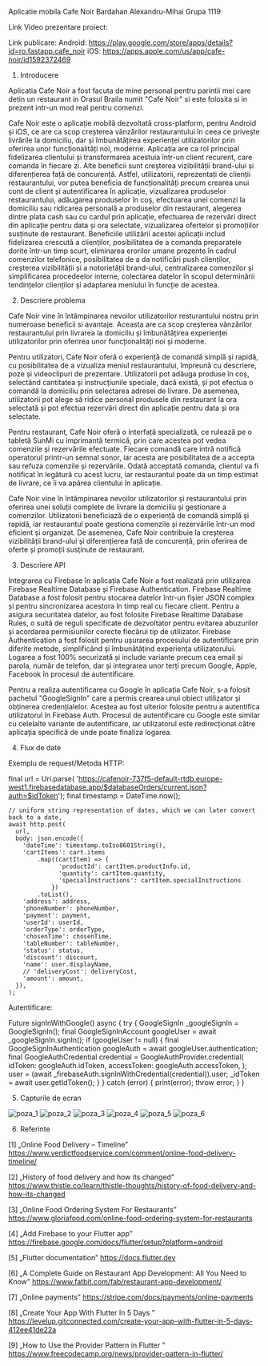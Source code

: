 Aplicatie mobila Cafe Noir
Bardahan Alexandru-Mihai
Grupa 1119

Link Video prezentare proiect:

Link publicare:
Android: https://play.google.com/store/apps/details?id=ro.fastapp.cafe_noir
iOS: https://apps.apple.com/us/app/cafe-noir/id1592372469

1. Introducere

Aplicatia Cafe Noir a fost facuta de mine personal pentru parintii mei care detin un restaurant in Orasul Braila numit "Cafe Noir" si este folosita si in prezent intr-un mod real pentru comenzi.

Cafe Noir este o aplicație mobilă dezvoltată cross-platform, pentru Android și iOS, ce are ca scop creșterea vânzărilor restaurantului în ceea ce privește livrările la domiciliu, dar și îmbunătățirea experienței utilizatorilor prin oferirea unor funcționalități noi, moderne. Aplicația are ca rol principal fidelizarea clientului și transformarea acestuia într-un client recurent, care comanda în fiecare zi. Alte beneficii sunt creșterea vizibilității brand-ului și diferențierea față de concurență. Astfel, utilizatorii, reprezentați de clienții restaurantului, vor putea beneficia de funcționalități precum crearea unui cont de client și autentificarea în aplicație, vizualizarea produselor restaurantului, adăugarea produselor în coș, efectuarea unei comenzi la domiciliu sau ridicarea personală a produselor din restaurant, alegerea dintre plata cash sau cu cardul prin aplicație, efectuarea de rezervări direct din aplicație pentru data și ora selectate, vizualizarea ofertelor și promoțiilor susținute de restaurant. Beneficiile utilizării acestei aplicații includ fidelizarea crescută a clienților, posibilitatea de a comanda preparatele dorite într-un timp scurt, eliminarea erorilor umane prezente în cadrul comenzilor telefonice, posibilitatea de a da notificări push clienților, creșterea vizibilității și a notorietății brand-ului, centralizarea comenzilor și simplificarea procedeelor interne, colectarea datelor în scopul determinării tendințelor clienților și adaptarea meniului în funcție de acestea.

2. Descriere problema

Cafe Noir vine în întâmpinarea nevoilor utilizatorilor resturantului nostru prin numeroase beneficii si avantaje. Aceasta are ca scop creșterea vânzărilor restaurantului prin livrarea la domiciliu și îmbunătățirea experienței utilizatorilor prin oferirea unor funcționalități noi și moderne. 

Pentru utilizatori, Cafe Noir oferă o experiență de comandă simplă și rapidă, cu posibilitatea de a vizualiza meniul restaurantului, împreună cu descriere, poze și videoclipuri de prezentare. Utilizatorii pot adăuga produse în coș, selectând cantitatea și instrucțiunile speciale, dacă există, și pot efectua o comandă la domiciliu prin selectarea adresei de livrare. De asemenea, utilizatorii pot alege să ridice personal produsele din restaurant la ora selectată și pot efectua rezervări direct din aplicație pentru data și ora selectate. 

Pentru restaurant, Cafe Noir oferă o interfață specializată, ce rulează pe o tabletă SunMi cu imprimantă termică, prin care acestea pot vedea comenzile și rezervările efectuate. Fiecare comandă care intră notifică operatorul printr-un semnal sonor, iar acesta are posibilitatea de a accepta sau refuza comenzile și rezervările. Odată acceptată comanda, clientul va fi notificat în legătură cu acest lucru, iar restaurantul poate da un timp estimat de livrare, ce îi va apărea clientului în aplicație. 

Cafe Noir vine în întâmpinarea nevoilor utilizatorilor și restaurantului prin oferirea unei soluții complete de livrare la domiciliu și gestionare a comenzilor. Utilizatorii beneficiază de o experiență de comandă simplă și rapidă, iar restaurantul poate gestiona comenzile și rezervările într-un mod eficient și organizat. De asemenea, Cafe Noir contribuie la creșterea vizibilității brand-ului și diferențierea față de concurență, prin oferirea de oferte și promoții susținute de restaurant. 

3. Descriere API

Integrarea cu Firebase în aplicația Cafe Noir a fost realizată prin utilizarea Firebase Realtime Database și Firebase Authentication. Firebase Realtime Database a fost folosit pentru stocarea datelor într-un fișier JSON complex și pentru sincronizarea acestora în timp real cu fiecare client. Pentru a asigura securitatea datelor, au fost folosite Firebase Realtime Database Rules, o suită de reguli specificate de dezvoltator pentru evitarea abuzurilor și acordarea permisiunilor corecte fiecărui tip de utilizator. Firebase Authentication a fost folosit pentru ușurarea procesului de autentificare prin diferite metode, simplificând și îmbunătățind experiența utilizatorului. Logarea a fost 100% securizată și include variante precum cea email și parola, număr de telefon, dar și integrarea unor terți precum Google, Apple, Facebook în procesul de autentificare.

Pentru a realiza autentificarea cu Google în aplicația Cafe Noir, s-a folosit pachetul "GoogleSignIn" care a permis crearea unui obiect utilizator și obținerea credențialelor. Acestea au fost ulterior folosite pentru a autentifica utilizatorul în Firebase Auth. Procesul de autentificare cu Google este similar cu celelalte variante de autentificare, iar utilizatorul este redirecționat către aplicația specifică de unde poate finaliza logarea.

4. Flux de date

Exemplu de request/Metoda HTTP:

 final url = Uri.parse(
        'https://cafenoir-737f5-default-rtdb.europe-west1.firebasedatabase.app/$databaseOrders/current.json?auth=$idToken');
    final timestamp = DateTime.now();

    // uniform string representation of dates, which we can later convert back to a date,
    await http.post(
      url,
      body: json.encode({
        'dateTime': timestamp.toIso8601String(),
        'cartItems': cart.items
            .map((cartItem) => {
                  'productId': cartItem.productInfo.id,
                  'quantity': cartItem.quantity,
                  'specialInstructions': cartItem.specialInstructions
                })
            .toList(),
        'address': address,
        'phoneNumber': phoneNumber,
        'payment': payment,
        'userId': userId,
        'orderType': orderType,
        'chosenTime': chosenTime,
        'tableNumber': tableNumber,
        'status': status,
        'discount': discount,
        'name': user.displayName,
        // 'deliveryCost': deliveryCost,
        'amount': amount,
      }),
    );

Autentificare:

  Future<void> signInWithGoogle() async {
    try {
      GoogleSignIn _googleSignIn = GoogleSignIn();
      final GoogleSignInAccount googleUser = await _googleSignIn.signIn();
      if (googleUser != null) {
        final GoogleSignInAuthentication googleAuth =
            await googleUser.authentication;
        final GoogleAuthCredential credential = GoogleAuthProvider.credential(
          idToken: googleAuth.idToken,
          accessToken: googleAuth.accessToken,
        );
        user = (await _firebaseAuth.signInWithCredential(credential)).user;
        _idToken = await user.getIdToken();
      }
    } catch (error) {
      print(error);
      throw error;
    }
  }

5. Capturile de ecran

![poza_1](http://deveatery.com/cafe-noir-cloud/1_photo.png)
![poza_2](http://deveatery.com/cafe-noir-cloud/2_photo.png)
![poza_3](http://deveatery.com/cafe-noir-cloud/3_photo.png)
![poza_4](http://deveatery.com/cafe-noir-cloud/4_photo.png)
![poza_5](http://deveatery.com/cafe-noir-cloud/5_photo.png)
![poza_6](http://deveatery.com/cafe-noir-cloud/6_photo.png)

6. Referinte

[1] „Online Food Delivery – Timeline” https://www.verdictfoodservice.com/comment/online-food-delivery-timeline/

[2] „History of food delivery and how its changed” https://www.thistle.co/learn/thistle-thoughts/history-of-food-delivery-and-how-its-changed

[3] „Online Food Ordering System For Restaurants” https://www.gloriafood.com/online-food-ordering-system-for-restaurants

[4] „Add Firebase to your Flutter app” https://firebase.google.com/docs/flutter/setup?platform=android

[5] „Flutter documentation” https://docs.flutter.dev

[6] „A Complete Guide on Restaurant App Development: All You Need to Know” https://www.fatbit.com/fab/restaurant-app-development/

[7] „Online payments” https://stripe.com/docs/payments/online-payments

[8] „Create Your App With Flutter In 5 Days
” https://levelup.gitconnected.com/create-your-app-with-flutter-in-5-days-412ee41de22a

[9] „How to Use the Provider Pattern in Flutter
” https://www.freecodecamp.org/news/provider-pattern-in-flutter/
